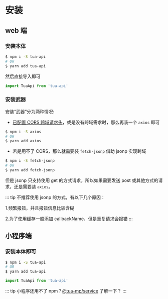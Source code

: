# 安装
## web 端
### 安装本体

```bash
$ npm i -S tua-api
# OR
$ yarn add tua-api
```

然后直接导入即可

```js
import TuaApi from 'tua-api'
```

### 安装武器
安装“武器”分为两种情况:

* [已配置 CORS 跨域请求头](https://developer.mozilla.org/zh-CN/docs/Web/HTTP/Access_control_CORS)，或是没有跨域需求时，那么再装一个 `axios` 即可

```bash
$ npm i -S axios
# OR
$ yarn add axios
```

* 若是用不了 CORS，那么就需要装 `fetch-jsonp` 借助 jsonp 实现跨域

```bash
$ npm i -S fetch-jsonp
# OR
$ yarn add fetch-jsonp
```

但是 jsonp 只支持使用 get 的方式请求，所以如果需要发送 post 或其他方式的请求，还是需要装 `axios`。

::: tip
不推荐使用 jsonp 的方式，有以下几个原因：

1.频繁报错，并且报错信息比较含糊

2.为了使用缓存一般添加 callbackName，但是重复请求会报错
:::

## 小程序端
### 安装本体即可

```bash
$ npm i -S tua-api
# OR
$ yarn add tua-api
```

```js
import TuaApi from 'tua-api'
```

::: tip
小程序还用不了 npm？[@tua-mp/service](https://tuateam.github.io/tua-mp/tua-mp-service/) 了解一下？
:::
